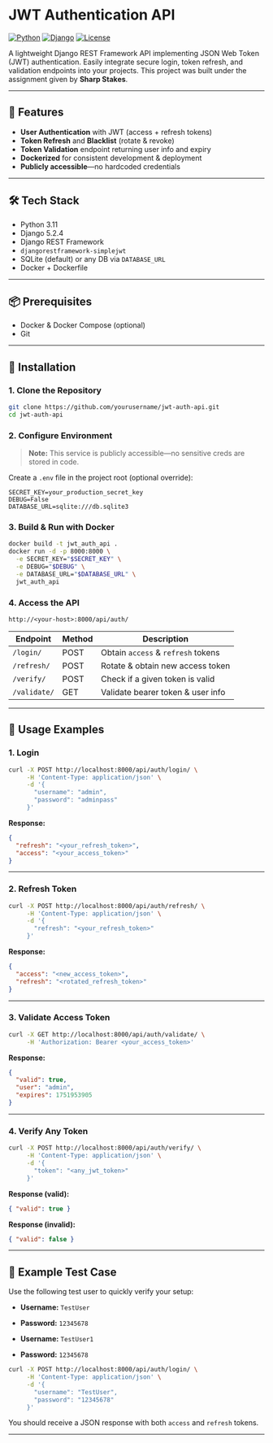 # JWT Authentication API

[![Python](https://img.shields.io/badge/python-3.11-blue.svg)](https://www.python.org/)
[![Django](https://img.shields.io/badge/django-5.2-green.svg)](https://www.djangoproject.com/)
[![License](https://img.shields.io/badge/license-MIT-yellow.svg)](LICENSE)

A lightweight Django REST Framework API implementing JSON Web Token (JWT) authentication. Easily integrate secure login, token refresh, and validation endpoints into your projects.
This project was built under the assignment given by **Sharp Stakes**.

---

## 🚀 Features

* **User Authentication** with JWT (access + refresh tokens)
* **Token Refresh** and **Blacklist** (rotate & revoke)
* **Token Validation** endpoint returning user info and expiry
* **Dockerized** for consistent development & deployment
* **Publicly accessible**—no hardcoded credentials

---

## 🛠️ Tech Stack

* Python 3.11
* Django 5.2.4
* Django REST Framework
* `djangorestframework-simplejwt`
* SQLite (default) or any DB via `DATABASE_URL`
* Docker + Dockerfile

---

## 📦 Prerequisites

* Docker & Docker Compose (optional)
* Git

---

## 📝 Installation

### 1. Clone the Repository

```bash
git clone https://github.com/yourusername/jwt-auth-api.git
cd jwt-auth-api
```

### 2. Configure Environment

> **Note:** This service is publicly accessible—no sensitive creds are stored in code.

Create a `.env` file in the project root (optional override):

```env
SECRET_KEY=your_production_secret_key
DEBUG=False
DATABASE_URL=sqlite:///db.sqlite3
```

### 3. Build & Run with Docker

```bash
docker build -t jwt_auth_api .
docker run -d -p 8000:8000 \
  -e SECRET_KEY="$SECRET_KEY" \
  -e DEBUG="$DEBUG" \
  -e DATABASE_URL="$DATABASE_URL" \
  jwt_auth_api
```

### 4. Access the API

```
http://<your-host>:8000/api/auth/
```

| Endpoint     | Method | Description                        |
| ------------ | ------ | ---------------------------------- |
| `/login/`    | POST   | Obtain `access` & `refresh` tokens |
| `/refresh/`  | POST   | Rotate & obtain new access token   |
| `/verify/`   | POST   | Check if a given token is valid    |
| `/validate/` | GET    | Validate bearer token & user info  |

---

## 🔧 Usage Examples

### 1. Login

```bash
curl -X POST http://localhost:8000/api/auth/login/ \
     -H 'Content-Type: application/json' \
     -d '{
       "username": "admin",
       "password": "adminpass"
     }'
```

**Response:**

```json
{
  "refresh": "<your_refresh_token>",
  "access": "<your_access_token>"
}
```

---

### 2. Refresh Token

```bash
curl -X POST http://localhost:8000/api/auth/refresh/ \
     -H 'Content-Type: application/json' \
     -d '{
       "refresh": "<your_refresh_token>"
     }'
```

**Response:**

```json
{
  "access": "<new_access_token>",
  "refresh": "<rotated_refresh_token>"
}
```

---

### 3. Validate Access Token

```bash
curl -X GET http://localhost:8000/api/auth/validate/ \
     -H 'Authorization: Bearer <your_access_token>'
```

**Response:**

```json
{
  "valid": true,
  "user": "admin",
  "expires": 1751953905
}
```

---

### 4. Verify Any Token

```bash
curl -X POST http://localhost:8000/api/auth/verify/ \
     -H 'Content-Type: application/json' \
     -d '{
       "token": "<any_jwt_token>"
     }'
```

**Response (valid):**

```json
{ "valid": true }
```

**Response (invalid):**

```json
{ "valid": false }
```

---

## 🧪 Example Test Case

Use the following test user to quickly verify your setup:

* **Username:** `TestUser`
* **Password:** `12345678`

* **Username:** `TestUser1`
* **Password:** `12345678`

```bash
curl -X POST http://localhost:8000/api/auth/login/ \
     -H 'Content-Type: application/json' \
     -d '{
       "username": "TestUser",
       "password": "12345678"
     }'
```

You should receive a JSON response with both `access` and `refresh` tokens.

---
